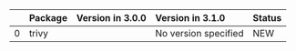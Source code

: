 <!-- markdown-link-check-disable -->

|    | Package   | Version in 3.0.0   | Version in 3.1.0     | Status   |
|---:|:----------|:-------------------|:---------------------|:---------|
|  0 | trivy     |                    | No version specified | NEW      |